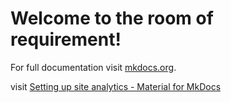 # Welcome to the room of requirement!

For full documentation visit [mkdocs.org](https://www.mkdocs.org).

visit [Setting up site analytics - Material for MkDocs](https://squidfunk.github.io/mkdocs-material/setup/setting-up-site-analytics/#custom-site-feedback)